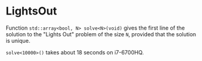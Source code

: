 # LightsOut

Function `std::array<bool, N> solve<N>(void)` gives the first line of the solution to the "Lights Out" problem of the size `N`, 
provided that the solution is unique. 

`solve<10000>()` takes about 18 seconds on i7-6700HQ.
